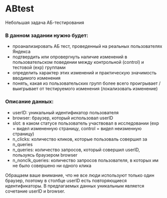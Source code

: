 # ABtest
Небольшая задача АБ-тестирования

### В данном задании  нужно будет:

- проанализировать АБ тест, проведенный на реальных пользователях Яндекса
- подтвердить или опровергнуть наличие изменений в пользовательском поведении между контрольной (control) и тестовой (exp) группами
- определить характер этих изменений и практическую значимость вводимого изменения
- понять, какая из пользовательских групп более всего проигрывает / выигрывает от тестируемого изменения (локализовать изменение)


### Описание данных:

- userID: уникальный идентификатор пользователя
- browser: браузер, который использовал userID
- slot: в каком статусе пользователь участвовал в исследовании (exp = видел измененную страницу, control = видел неизменную страницу)
- n_clicks: количество кликов, которые пользоваль совершил за n_queries
- n_queries: количество запросов, который совершил userID, пользуясь браузером browser
- n_nonclk_queries: количество запросов пользователя, в которых им не было совершено ни одного клика


Обращаем ваше внимание, что не все люди используют только один браузер, поэтому в столбце userID есть повторяющиеся идентификаторы. В предлагаемых данных уникальным является сочетание userID и browser.
